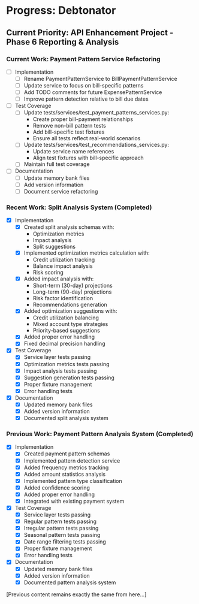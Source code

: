 # Progress: Debtonator

## Current Priority: API Enhancement Project - Phase 6 Reporting & Analysis

### Current Work: Payment Pattern Service Refactoring
- [ ] Implementation
  - [ ] Rename PaymentPatternService to BillPaymentPatternService
  - [ ] Update service to focus on bill-specific patterns
  - [ ] Add TODO comments for future ExpensePatternService
  - [ ] Improve pattern detection relative to bill due dates
- [ ] Test Coverage
  - [ ] Update tests/services/test_payment_patterns_services.py:
    * Create proper bill-payment relationships
    * Remove non-bill pattern tests
    * Add bill-specific test fixtures
    * Ensure all tests reflect real-world scenarios
  - [ ] Update tests/services/test_recommendations_services.py:
    * Update service name references
    * Align test fixtures with bill-specific approach
  - [ ] Maintain full test coverage
- [ ] Documentation
  - [ ] Update memory bank files
  - [ ] Add version information
  - [ ] Document service refactoring

### Recent Work: Split Analysis System (Completed)
- [x] Implementation
  - [x] Created split analysis schemas with:
    * Optimization metrics
    * Impact analysis
    * Split suggestions
  - [x] Implemented optimization metrics calculation with:
    * Credit utilization tracking
    * Balance impact analysis
    * Risk scoring
  - [x] Added impact analysis with:
    * Short-term (30-day) projections
    * Long-term (90-day) projections
    * Risk factor identification
    * Recommendations generation
  - [x] Added optimization suggestions with:
    * Credit utilization balancing
    * Mixed account type strategies
    * Priority-based suggestions
  - [x] Added proper error handling
  - [x] Fixed decimal precision handling
- [x] Test Coverage
  - [x] Service layer tests passing
  - [x] Optimization metrics tests passing
  - [x] Impact analysis tests passing
  - [x] Suggestion generation tests passing
  - [x] Proper fixture management
  - [x] Error handling tests
- [x] Documentation
  - [x] Updated memory bank files
  - [x] Added version information
  - [x] Documented split analysis system

### Previous Work: Payment Pattern Analysis System (Completed)
- [x] Implementation
  - [x] Created payment pattern schemas
  - [x] Implemented pattern detection service
  - [x] Added frequency metrics tracking
  - [x] Added amount statistics analysis
  - [x] Implemented pattern type classification
  - [x] Added confidence scoring
  - [x] Added proper error handling
  - [x] Integrated with existing payment system
- [x] Test Coverage
  - [x] Service layer tests passing
  - [x] Regular pattern tests passing
  - [x] Irregular pattern tests passing
  - [x] Seasonal pattern tests passing
  - [x] Date range filtering tests passing
  - [x] Proper fixture management
  - [x] Error handling tests
- [x] Documentation
  - [x] Updated memory bank files
  - [x] Added version information
  - [x] Documented pattern analysis system

[Previous content remains exactly the same from here...]
